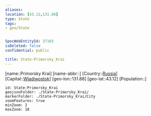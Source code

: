 ```yaml
---
aliases: 
location: [43.12,131.88]
type: State
tags:
- geo/State


SpocWebEntityId: 37103
isDeleted: false
confidential: public

title: State-Primorsky_Krai
---
```

[name::Primorsky Krai]
[name-abbr::]
[Country::[Russia](geo/Continent/Europe/Russia.md)]
[Capital::[Wladiwostok](geo/Continent/Europe/Russia/City/Wladiwostok.md)]
[geo-lon::131.88]
[geo-lat::43.12]
[Population::]



```leaflet
id: State-Primorsky_Krai
geojsonFolder: ./State-Primorsky_Krai/
markerFolder: ./State-Primorsky_Krai/City
zoomFeatures: true 
minZoom: 2 
maxZoom: 18
```


